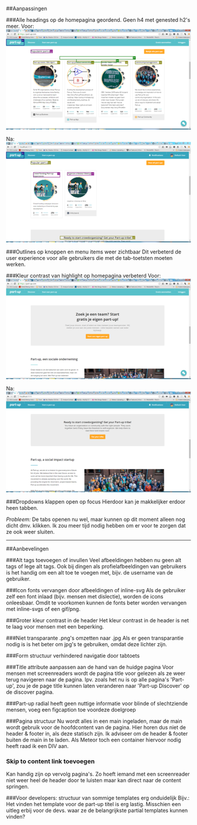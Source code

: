 
##Aanpassingen

###Alle headings op de homepagina geordend. Geen h4 met genested h2's meer. 
Voor:
![heading voor](headings-voor.PNG)

Na:
![heading na](headings-na.PNG)

###Outlines op knoppen en menu items weer zichtbaar
Dit verbeterd de user experience voor alle gebruikers die met de tab-toetsten moeten werken.

###Kleur contrast van highlight op homepagina verbeterd
Voor:
![contrast voor](contrast-voor.PNG)

Na: 
![contrast na](contrast-na.png)

###Dropdowns klappen open op focus
Hierdoor kan je makkelijker erdoor heen tabben. 

*Probleem:* De tabs openen nu wel, maar kunnen op dit moment alleen nog dicht dmv. klikken. Ik zou meer tijd nodig hebben om er voor te zorgen dat ze ook weer sluiten.

-----

##Aanbevelingen

###Alt tags toevoegen of invullen
Veel afbeeldingen hebben nu geen alt tags of lege alt tags. Ook bij dingen als profielafbeeldingen van gebruikers is het handig om een alt toe te voegen met, bijv. de username van de gebruiker.

###Icon fonts vervangen door afbeeldingen of inline-svg
Als de gebruiker zelf een font inlaad (bijv. mensen met dislectie), worden de icons onleesbaar. Omdit te voorkomen kunnen de fonts beter worden vervangen met inline-svgs of een gif/png. 

###Groter kleur contrast in de header
Het kleur contrast in de header is net te laag voor mensen met een beperking.

###Niet transparante .png's omzetten naar .jpg
Als er geen transparantie nodig is is het beter om jpg's te gebruiken, omdat deze lichter zijn.

###Form structuur verhindered navigatie door tabtoets

###Title attribute aanpassen aan de hand van de huidge pagina
Voor mensen met screenreaders wordt de pagina title voor gelezen als ze weer terug navigeren naar de pagina. Ipv. zoals het nu is op alle pagina's 'Part-up', zou je de page title kunnen laten veranderen naar 'Part-up Discover' op de discover pagina.

###Part-up radial heeft geen nuttige informatie voor blinde of slechtziende mensen, voeg een figcaption toe voordeze doelgroep

###Pagina structuur
Nu wordt alles in een main ingeladen, maar de main wordt gebruik voor de hoofdcontent van de pagina. Hier horen dus niet de header & footer in, als deze statisch zijn. Ik adviseer om de header & footer buiten de main in te laden. Als Meteor toch een container hiervoor nodig heeft raad ik een DIV aan. 

### Skip to content link toevoegen
Kan handig zijn op vervolg pagina's. Zo hoeft iemand met een screenreader niet weer heel de header door te luisten maar kan direct naar de content springen.

###Voor developers: structuur van sommige templates erg onduidelijk
Bijv.: Het vinden het template voor de part-up titel is erg lastig. Misschien een uitleg erbij voor de devs. waar ze de belangrijkste partial templates kunnen vinden?
